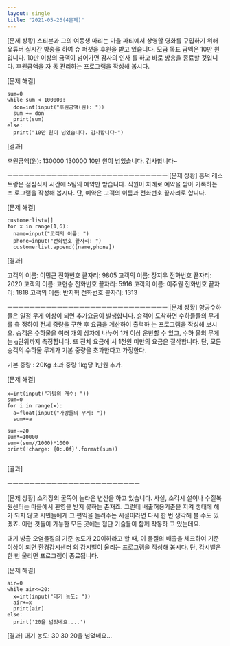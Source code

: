 ```yaml
---
layout: single
title: "2021-05-26(4문제)"
---
```


[문제 상황]
스티븐과 그의 여동생 마리는 마을 파티에서 상영할
영화를 구입하기 위해 유튜버 실시간 방송을 하여 슈
퍼챗을 후원을 받고 있습니다. 모금 목표 금액은 10만
원입니다. 10만 이상의 금액이 넘어가면 감사의 인사
를 하고 바로 방송을 종료할 것입니다. 후원금액을 자
동 관리하는 프로그램을 작성해 봅시다.


[문제 해결]
~~~
sum=0
while sum < 100000:
  don=int(input("후원금액(원): "))
  sum += don
  print(sum)  
else:
  print("10만 원이 넘었습니다. 감사합니다~")

~~~

[결과]

후원금액(원): 130000
130000
10만 원이 넘었습니다. 감사합니다~

ㅡㅡㅡㅡㅡㅡㅡㅡㅡㅡㅡㅡㅡㅡㅡㅡㅡㅡㅡㅡㅡㅡㅡㅡㅡㅡㅡㅡㅡ
[문제 상황]
흥덕 레스토랑은 점심식사 시간에 5팀의 예약만
받습니다. 직원이 차례로 예약을 받아 기록하는 프
로그램을 작성해 봅시다. 단, 예약은 고객의 이름과
전화번호 끝자리로 합니다.

[문제 해결]
~~~
customerlist=[]
for x in range(1,6):
  name=input("고객의 이름: ")
  phone=input("전화번호 끝자리: ")
  customerlist.append([name,phone])

~~~

[결과]

고객의 이름: 이민근
전화번호 끝자리: 9805
고객의 이름: 장지우
전화번호 끝자리: 2020
고객의 이름: 고현승
전화번호 끝자리: 5916
고객의 이름: 이주원
전화번호 끝자리: 1818
고객의 이름: 반지혁
전화번호 끝자리: 1313

ㅡㅡㅡㅡㅡㅡㅡㅡㅡㅡㅡㅡㅡㅡㅡㅡㅡㅡㅡㅡㅡㅡㅡㅡㅡㅡㅡㅡㅡ
[문제 상황]
항공수하물은 일정 무게 이상이 되면 추가요금이
발생합니다. 승객이 도착하면 수하물들의 무게를 측
정하여 전체 중량을 구한 후 요금을 계산하여 출력하
는 프로그램을 작성해 보시오. 승객은 수하물을 여러
개의 상자에 나누어 1개 이상 운반할 수 있고, 수하
물의 무게는 g단위까지 측정합니다. 또 전체 요금에
서 1천원 미만의 요금은 절삭합니다.
단, 모든 승객의 수하물 무게가 기본 중량을 초과한다고 가정한다.

기본 중량 : 20Kg 초과 중량 1kg당 1만원 추가.

[문제 해결]
~~~
x=int(input("가방의 개수: "))
sum=0
for i in range(x):
  a=float(input("가방들의 무게: "))
  sum+=a

sum-=20
sum*=10000
sum=(sum//1000)*1000
print('charge: {0:.0f}'.format(sum))


~~~

[결과]

ㅡㅡㅡㅡㅡㅡㅡㅡㅡㅡㅡㅡㅡㅡㅡㅡㅡㅡㅡㅡㅡㅡㅡㅡ

[문제 상황]
소각장의 굴뚝이 놀라운 변신을 하고 있습니다. 사실, 소각시
설이나 수질복원센터는 마을에서 환영을 받지 못하는 존재죠. 그런데 배출허용기준을 지켜 생태에 해가 되지 않고 시민들에게
그 편익을 돌려주는 시설이라면 다시 한 번 생각해 볼 수도 있겠죠.
이런 것들이 가능한 모든 곳에는 첨단 기술들이 함께 작동하
고 있는데요. 

대기 방출 오염물질의 기준 농도가 20이하라고 할 때, 이 물질의 배출을 체크하여 기준 이상이 되면 환경감시센터
의 감시벨이 울리는 프로그램을 작성해 봅시다.
단, 감시벨은 한 번 울리면 프로그램이 종료됩니다.

[문제 해결]
~~~
air=0
while air<=20:
  x=int(input("대기 농도: "))
  air+=x
  print(air)
else:
  print('20을 넘었네요....')  

~~~

[결과]
대기 농도: 30
30
20을 넘었네요...
